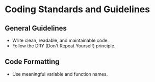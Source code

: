 # Coding Standards and Guidelines

## General Guidelines
- Write clean, readable, and maintainable code.
- Follow the DRY (Don't Repeat Yourself) principle.

## Code Formatting
- Use meaningful variable and function names.

